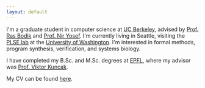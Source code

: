 ```yaml
---
layout: default
---
```



I'm a graduate student in computer science at [UC Berkeley], advised by [Prof. Ras Bodik][bodik] and [Prof. Nir Yosef][yosef]. I'm currently living in Seattle, visiting the [PLSE lab][plse] at the [University of Washington][uw]. I'm interested in formal methods, program synthesis, verification, and systems biology.

I have completed my B.Sc. and M.Sc. degrees at [EPFL], where my advisor was [Prof. Viktor Kuncak][kuncak].

My CV can be found [here][CV].

[EPFL]: http://www.epfl.ch
[UC Berkeley]: http://www.eecs.berkeley.edu
[bodik]: http://homes.cs.washington.edu/~bodik
[yosef]: http://www.cs.berkeley.edu/~niryosef
[kuncak]: http://lara.epfl.ch/~kuncak
[CV]: cv.pdf
[plse]: http://uwplse.org/
[uw]: https://www.cs.washington.edu/
